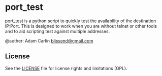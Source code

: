 # port_test

port_test is a python script to quickly test the availability of the destination
IP:Port. This is designed to work when you are without telnet or other tools and
to aid scripting test against multiple addresses.

@auther: Adam Carlin <blissend@gmail.com>

## License

See the [LICENSE](LICENSE.md) file for license rights and limitations (GPL).
